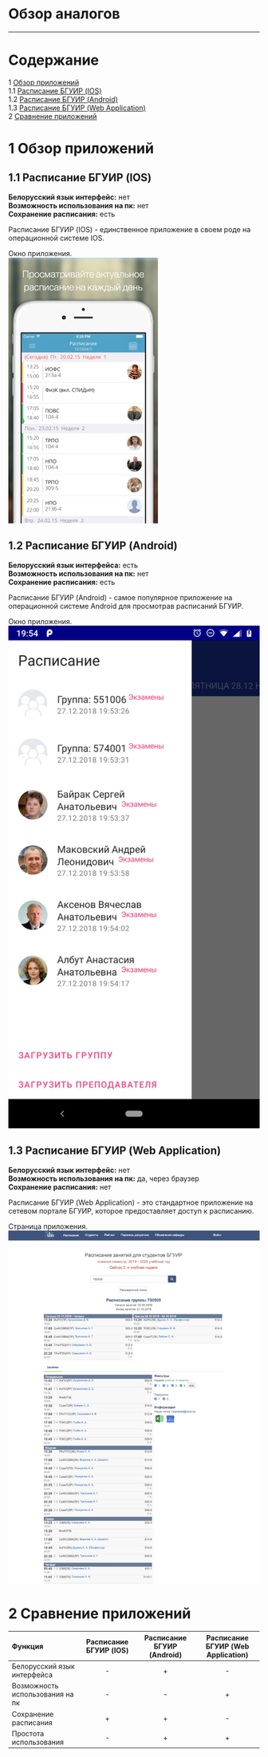 # Обзор аналогов
---

# Содержание
1 [Обзор приложений](#application_overview) <br>
1.1 [Расписание БГУИР (IOS)](#IOS) <br>
1.2 [Расписание БГУИР (Android)](#android) <br>
1.3 [Расписание БГУИР (Web Application)](#web) <br>
2 [Сравнение приложений](#comparison_of_applications) <br>

<a name="Обзор приложений"/>

# 1 Обзор приложений

<a name="IOS"/>

## 1.1 Расписание БГУИР (IOS)
**Белорусский язык интерфейс:** нет <br>
**Возможность использования на пк:** нет <br>
**Сохранение расписания:** есть <br>

Расписание БГУИР (IOS) - единственное приложение в своем роде на операционной
системе IOS. <br>

Окно приложения.<br>
![Окно приложения](../images/analogues/расписание_БГУИР_(IOS).jpg)

<a name="android"/>

## 1.2 Расписание БГУИР (Android)
**Белорусский язык интерфейса:** есть <br>
**Возможность использования на пк:** нет <br>
**Сохранение расписания:** есть <br>

Расписание БГУИР (Android) - самое популярное приложение на операционной системе
Android для просмотрав расписаний БГУИР. <br>

Окно приложения. <br>
![Окно приложения](../images/analogues/Расписание_БГУИР_(андроид).jpg)

<a name="web"/>

## 1.3 Расписание БГУИР (Web Application)
**Белорусский язык интерфейс:** нет <br>
**Возможность использования на пк:** да, через браузер <br>
**Сохранение расписания:** нет <br>

Расписание БГУИР (Web Application) - это стандартное приложение на сетевом портале
БГУИР, которое предоставляет доступ к расписанию.

Страница приложения.
![Страница приложения](../images/analogues/расписание_БГУИР_(Web_Application).png)

<a name="comparison_of_application"/>

# 2 Сравнение приложений

| Функция | Расписание БГУИР (IOS) | Расписание БГУИР (Android) | Расписание БГУИР (Web Application) |
|:---|:---:|:---:|:---:|
| Белорусский язык интерфейса | - | + | - |
| Возможность использования на пк | - | - | + |
| Сохранение расписания | + | + | - |
| Простота использования | - | + | + |
